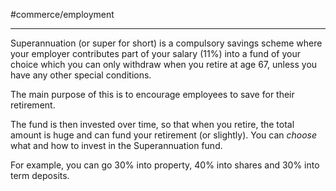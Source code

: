 #commerce/employment 

---
Superannuation (or super for short) is a compulsory savings scheme where your employer contributes part of your salary (11%) into a fund of your choice which you can only withdraw when you retire at age 67, unless you have any other special conditions. 

The main purpose of this is to encourage employees to save for their retirement.

The fund is then invested over time, so that when you retire, the total amount is huge and can fund your retirement (or slightly). You can *choose* what and how to invest in the Superannuation fund. 

For example, you can go 30% into property, 40% into shares and 30% into term deposits.